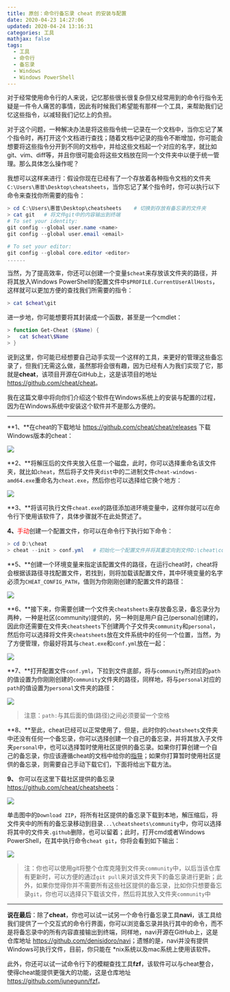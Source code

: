 ```yaml
---
title: 原创：命令行备忘录 cheat 的安装与配置
date: 2020-04-23 14:27:06
updated: 2020-04-24 13:16:31
categories: 工具
mathjax: false
tags:
  - 工具
  - 命令行
  - 备忘录
  - Windows
  - Windows PowerShell
---
```


对于经常使用命令行的人来说，记忆那些很长很复杂但又经常用到的命令行指令无疑是一件令人痛苦的事情，因此有时候我们希望能有那样一个工具，来帮助我们记忆这些指令，以减轻我们记忆上的负担。

对于这个问题，一种解决办法是将这些指令统一记录在一个文档中，当你忘记了某个指令时，再打开这个文档进行查找；随着文档中记录的指令不断增加，你可能会想要将这些指令分开到不同的文档中，并给这些文档起一个对应的名字，就比如git、vim、diff等，并且你很可能会将这些文档放在同一个文件夹中以便于统一管理。那么具体怎么操作呢？

<!-- more -->

我想可以这样来进行：假设你现在已经有了一个存放着各种指令文档的文件夹`C:\Users\惠普\Desktop\cheatsheets`，当你忘记了某个指令时，你可以执行以下命令来查找你所需要的指令：

``` powershell
> cd C:\Users\惠普\Desktop\cheatsheets	# 切换到存放有备忘录的文件夹
> cat git	# 将文件git中的内容输出到终端
# To set your identity:
git config --global user.name <name>
git config --global user.email <email>

# To set your editor:
git config --global core.editor <editor>
......
```

当然，为了提高效率，你还可以创建一个变量`$cheat`来存放该文件夹的路径，并将其放入Windows PowerShell的配置文件中`$PROFILE.CurrentUserAllHosts`，这样就可以更加方便的查找我们所需要的指令：

``` powershell
> cat $cheat\git
```

进一步地，你可能想要将其封装成一个函数，甚至是一个cmdlet：

``` powershell
> function Get-Cheat ($Name) {
>   cat $cheat\$Name
> }
```

说到这里，你可能已经想要自己动手实现一个这样的工具，来更好的管理这些备忘录了，但我们无需这么做，虽然那将会很有趣，因为已经有人为我们实现了它，那就是**cheat**，该项目开源在GitHub上，这是该项目的地址 <https://github.com/cheat/cheat>。

我在这篇文章中将向你们介绍这个软件在Windows系统上的安装与配置的过程，因为在Windows系统中安装这个软件并不是那么方便的。

---

**1、**在cheat的下载地址 <https://github.com/cheat/cheat/releases> 下载Windows版本的cheat：

![](1.png)

**2、**将解压后的文件夹放入任意一个磁盘，此时，你可以选择重命名该文件夹，就比如`cheat`，然后将子文件夹`dist`中的二进制文件`cheat-windows-amd64.exe`重命名为`cheat.exe`，然后你也可以选择给它换个地方：

![](2.png)

**3、**将该可执行文件`cheat.exe`的路径添加进环境变量中，这样你就可以在命令行下使用该软件了，具体步骤就不在此处赘述了。

**4、**<font color="red">手动</font>创建一个配置文件，你可以在命令行下执行如下命令：

``` powershell
> cd D:\cheat
> cheat --init > conf.yml	# 初始化一个配置文件并将其重定向到文件D:\cheat\conf.yml中
```

**5、**创建一个环境变量来指定该配置文件的路径，在运行cheat时，cheat将会根据该路径寻找配置文件，若找到，则将加载该配置文件，其中环境变量的名字必须为`CHEAT_CONFIG_PATH`，值则为你刚刚创建的配置文件的路径：

![](3.png)

**6、**接下来，你需要创建一个文件夹`cheatsheets`来存放备忘录，备忘录分为两种，一种是社区(community)提供的，另一种则是用户自己(personal)创建的，因此你还需要在文件夹`cheatsheets`下创建两个子文件夹`community`和`personal`，然后你可以选择将文件夹`cheatsheets`放在文件系统中的任何一个位置，当然，为了方便管理，你最好将其与`cheat.exe`和`conf.yml`放在一起：

![](4.png)

**7、**打开配置文件`conf.yml`，下拉到文件底部，将与`community`所对应的`path`的值设置为你刚刚创建的`community`文件夹的路径，同样地，将与`personal`对应的`path`的值设置为`personal`文件夹的路径：

![](5.png)

> 注意：`path:`与其后面的值(路径)之间必须要留一个空格

**8、**至此，cheat已经可以正常使用了，但是，此时你的`cheatsheets`文件夹中还没有任何一个备忘录，你可以选择创建一个自己的备忘录，并将其放入子文件夹`personal`中，也可以选择暂时使用社区提供的备忘录。如果你打算创建一个自己的备忘录，你应该遵循cheat的文档中给你的[指导](https://github.com/cheat/cheat)；如果你打算暂时使用社区提供的备忘录，则需要自己手动下载它们，下面将给出下载方法。

**9、** 你可以在这里下载社区提供的备忘录 <https://github.com/cheat/cheatsheets>：

![](6.png)

单击图中的`Download ZIP`，将所有社区提供的备忘录下载到本地，解压缩后，将文件夹中的所有的备忘录移动到目录`...\cheatsheets\community`中，你可以选择将其中的文件夹`.github`删除，也可以留着；此时，打开cmd或者Windows PowerShell，在其中执行命令`cheat git`，你将会看到如下输出：

![](7.png)

> 注：你也可以使用git将整个仓库克隆到文件夹`community`中，以后当该仓库有更新时，可以方便的通过`git pull`来对该文件夹下的备忘录进行更新；此外，如果你觉得你并不需要所有这些社区提供的备忘录，比如你只想要备忘录`git`，你也可以选择只下载该文件，然后将其放入文件夹`community`中

---

**说在最后**：除了**cheat**，你也可以试一试另一个命令行备忘录工具**navi**，该工具给我们提供了一个交互式的命令行界面，你可以浏览备忘录并执行其中的命令，而不是将备忘录中的所有内容直接输出到终端，同样地，navi开源在GitHub上，这是仓库地址 <https://github.com/denisidoro/navi>；遗憾的是，navi并没有提供Windows可执行文件，目前，你只能在 *nix系统以及mac系统上使用该软件。

此外，你还可以试一试命令行下的模糊查找工具**fzf**，该软件可以与cheat整合，使得cheat能提供更强大的功能，这是仓库地址 <https://github.com/junegunn/fzf>。
